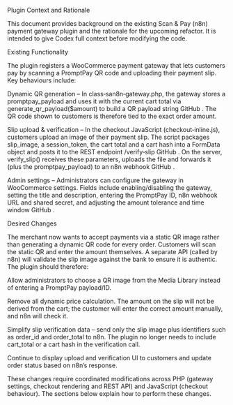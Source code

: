 Plugin Context and Rationale

This document provides background on the existing Scan & Pay (n8n) payment gateway plugin and the rationale for the upcoming refactor. It is intended to give Codex full context before modifying the code.

Existing Functionality

The plugin registers a WooCommerce payment gateway that lets customers pay by scanning a PromptPay QR code and uploading their payment slip. Key behaviours include:

Dynamic QR generation – In class‑san8n‑gateway.php, the gateway stores a promptpay_payload and uses it with the current cart total via generate_qr_payload($amount) to build a QR payload string
GitHub
. The QR code shown to customers is therefore tied to the exact order amount.

Slip upload & verification – In the checkout JavaScript (checkout‑inline.js), customers upload an image of their payment slip. The script packages slip_image, a session_token, the cart total and a cart hash into a FormData object and posts it to the REST endpoint /verify‑slip
GitHub
. On the server, verify_slip() receives these parameters, uploads the file and forwards it (plus the promptpay_payload) to an n8n webhook
GitHub
.

Admin settings – Administrators can configure the gateway in WooCommerce settings. Fields include enabling/disabling the gateway, setting the title and description, entering the PromptPay ID, n8n webhook URL and shared secret, and adjusting the amount tolerance and time window
GitHub
.

Desired Changes

The merchant now wants to accept payments via a static QR image rather than generating a dynamic QR code for every order. Customers will scan the static QR and enter the amount themselves. A separate API (called by n8n) will validate the slip image against the bank to ensure it is authentic. The plugin should therefore:

Allow administrators to choose a QR image from the Media Library instead of entering a PromptPay payload/ID.

Remove all dynamic price calculation. The amount on the slip will not be derived from the cart; the customer will enter the correct amount manually, and n8n will check it.

Simplify slip verification data – send only the slip image plus identifiers such as order_id and order_total to n8n. The plugin no longer needs to include cart_total or a cart hash in the verification call.

Continue to display upload and verification UI to customers and update order status based on n8n’s response.

These changes require coordinated modifications across PHP (gateway settings, checkout rendering and REST API) and JavaScript (checkout behaviour). The sections below explain how to perform these changes.